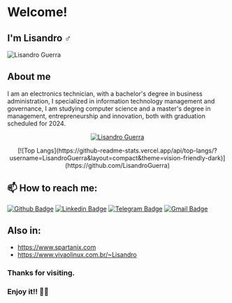 
<!-- <img align="right" width="320" src="Mars_Virtual_Photo_1.png"> -->
 
# Welcome!
 
## I'm Lisandro ♂️

<p align="left"> <img src="https://komarev.com/ghpvc/?username=LisandroGuerra" alt="Lisandro Guerra" /> </p>

## About me

I am an electronics technician, with a bachelor's degree in business administration, I specialized in information technology management and governance, I am studying computer science and a master's degree in management, entrepreneurship and innovation, both with graduation scheduled for 2024.

<a href="#">
 <p align="center">
  <img src="https://github-readme-stats.vercel.app/api?username=LisandroGuerra&show_icons=true&theme=vision-friendly-dark" alt="Lisandro Guerra"/>
 </p>
</a>

<p align="center">
  [![Top Langs](https://github-readme-stats.vercel.app/api/top-langs/?username=LisandroGuerra&layout=compact&theme=vision-friendly-dark)](https://github.com/LisandroGuerra)
</p>
 
<!-- ### Things that I love:
- 💻 Computers and technology
- 🐧 GNU/Linux 
- 🐚 Shell Script
- 🐍 Python
- ⚛️ Eletronics
- 🤖 Robotics
- 🎮 Video Games
- 🐾 Pets
- 🏀 Basketball
- 🥋 Karate
- 🤿 Dive -->

## 📫 How to reach me:
[![Github Badge](https://img.shields.io/badge/-Github-000?style=flat-square&logo=Github&logoColor=white&link=https://github.com/LisandroGuerra)](https://github.com/LisandroGuerra)
[![Linkedin Badge](https://img.shields.io/badge/-LinkedIn-blue?style=flat-square&logo=Linkedin&logoColor=white&link=https://www.linkedin.com/in/lisandro-guerra)](https://www.linkedin.com/in/lisandro-guerra)
[![Telegram Badge](https://img.shields.io/badge/-Telegram-9CF?style=flat-square&labelColor=9CF&logo=telegram&logoColor=white&link=https://t.me/LisandroGuerra)](https://t.me/LisandroGuerra)
[![Gmail Badge](https://img.shields.io/badge/-Gmail-c14438?style=flat-square&logo=Gmail&logoColor=white&link=mailto:lix@spartanix.com)](mailto:lix@spartanix.com)
 
## Also in:
- https://www.spartanix.com
- https://www.vivaolinux.com.br/~Lisandro



### Thanks for visiting. 
 
### Enjoy it!! 🙋‍♂️

